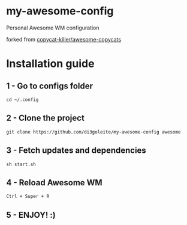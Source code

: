 # my-awesome-config
Personal Awesome WM configuration

forked from [copycat-killer/awesome-copycats](https://github.com/copycat-killer/awesome-copycats)

# Installation guide
## 1 - Go to configs folder
`cd ~/.config`

## 2 - Clone the project
`git clone https://github.com/di3goleite/my-awesome-config awesome`

## 3 - Fetch updates and dependencies
`sh start.sh`

## 4 - Reload Awesome WM
`Ctrl + Super + R`

## 5 - ENJOY!  :)
